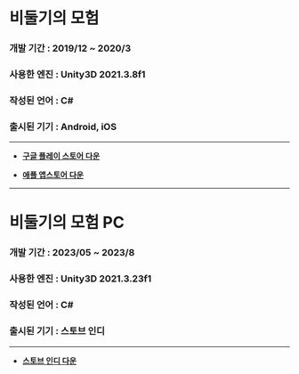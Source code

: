 # 비둘기의 모험
### 개발 기간 : 2019/12 ~ 2020/3
### 사용한 엔진 : Unity3D 2021.3.8f1
### 작성된 언어 : C#
### 출시된 기기 : Android, iOS
-------------
* **[구글 플레이 스토어 다운](https://play.google.com/store/apps/details?id=com.unity3d.doveincity)**

* **[애플 앱스토어 다운](https://apps.apple.com/kr/app/dove-in-city-re/id1637182464)**


-------------


# 비둘기의 모험 PC
### 개발 기간 : 2023/05 ~ 2023/8
### 사용한 엔진 : Unity3D 2021.3.23f1
### 작성된 언어 : C#
### 출시된 기기 : 스토브 인디
-------------
* **[스토브 인디 다운](https://indie.onstove.com/ko/games/2031)**
